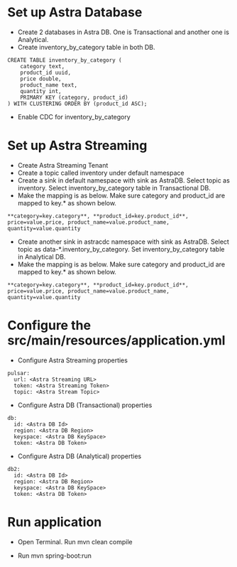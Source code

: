 # Set up Astra Database 

- Create 2 databases in Astra DB.   One is Transactional and another one is Analytical. 
- Create inventory_by_category table in both DB. 
```
CREATE TABLE inventory_by_category (
    category text,
    product_id uuid,
    price double,
    product_name text,
    quantity int,
    PRIMARY KEY (category, product_id)
) WITH CLUSTERING ORDER BY (product_id ASC);
```
- Enable CDC for inventory_by_category

# Set up Astra Streaming 

- Create Astra Streaming Tenant 
- Create a topic called inventory under default namespace
- Create a sink in default namespace with sink as AstraDB.  Select topic as inventory.  Select inventory_by_category table in Transactional DB. 
- Make the mapping is as below.  Make sure category and product_id are mapped to key.* as shown below. 
```
**category=key.category**, **product_id=key.product_id**, price=value.price, product_name=value.product_name, quantity=value.quantity
```
- Create another sink in astracdc namespace with sink as AstraDB. Select topic as data-*.inventory_by_category.  Set inventory_by_category table in Analytical DB. 
- Make the mapping is as below.  Make sure category and product_id are mapped to key.* as shown below. 
```
**category=key.category**, **product_id=key.product_id**, price=value.price, product_name=value.product_name, quantity=value.quantity
```

# Configure the src/main/resources/application.yml

- Configure Astra Streaming properties
``` 
pulsar: 
  url: <Astra Streaming URL>
  token: <Astra Streaming Token>
  topic: <Astra Stream Topic>
```

- Configure Astra DB (Transactional) properties
``` 
db: 
  id: <Astra DB Id>
  region: <Astra DB Region>
  keyspace: <Astra DB KeySpace>
  token: <Astra DB Token>
```
- Configure Astra DB (Analytical) properties
``` 
db2: 
  id: <Astra DB Id>
  region: <Astra DB Region>
  keyspace: <Astra DB KeySpace>
  token: <Astra DB Token>
```

# Run application

- Open Terminal.  Run mvn clean compile

- Run mvn spring-boot:run